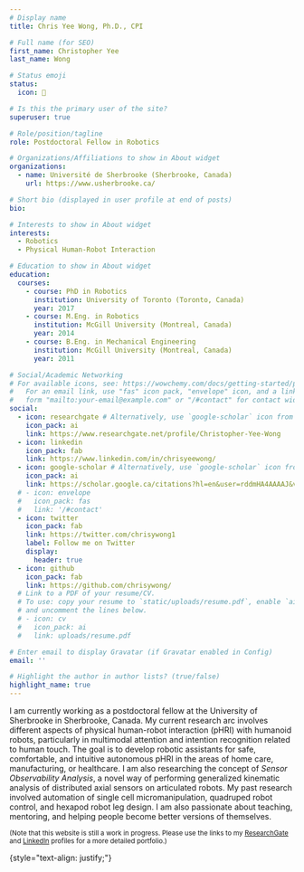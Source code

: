 ```yaml
---
# Display name
title: Chris Yee Wong, Ph.D., CPI

# Full name (for SEO)
first_name: Christopher Yee
last_name: Wong

# Status emoji
status:
  icon: 🤖

# Is this the primary user of the site?
superuser: true

# Role/position/tagline
role: Postdoctoral Fellow in Robotics

# Organizations/Affiliations to show in About widget
organizations:
  - name: Université de Sherbrooke (Sherbrooke, Canada)
    url: https://www.usherbrooke.ca/

# Short bio (displayed in user profile at end of posts)
bio: 

# Interests to show in About widget
interests:
  - Robotics
  - Physical Human-Robot Interaction

# Education to show in About widget
education:
  courses:
    - course: PhD in Robotics 
      institution: University of Toronto (Toronto, Canada)
      year: 2017
    - course: M.Eng. in Robotics
      institution: McGill University (Montreal, Canada)
      year: 2014
    - course: B.Eng. in Mechanical Engineering
      institution: McGill University (Montreal, Canada)
      year: 2011

# Social/Academic Networking
# For available icons, see: https://wowchemy.com/docs/getting-started/page-builder/#icons
#   For an email link, use "fas" icon pack, "envelope" icon, and a link in the
#   form "mailto:your-email@example.com" or "/#contact" for contact widget.
social:
  - icon: researchgate # Alternatively, use `google-scholar` icon from `ai` icon pack
    icon_pack: ai
    link: https://www.researchgate.net/profile/Christopher-Yee-Wong
  - icon: linkedin
    icon_pack: fab
    link: https://www.linkedin.com/in/chrisyeewong/
  - icon: google-scholar # Alternatively, use `google-scholar` icon from `ai` icon pack
    icon_pack: ai
    link: https://scholar.google.ca/citations?hl=en&user=rddmHA4AAAAJ&view_op=list_works&sortby=pubdate
  # - icon: envelope
  #   icon_pack: fas
  #   link: '/#contact' 
  - icon: twitter
    icon_pack: fab
    link: https://twitter.com/chrisywong1
    label: Follow me on Twitter
    display:
      header: true
  - icon: github
    icon_pack: fab
    link: https://github.com/chrisywong/
  # Link to a PDF of your resume/CV.
  # To use: copy your resume to `static/uploads/resume.pdf`, enable `ai` icons in `params.yaml`,
  # and uncomment the lines below.
  # - icon: cv
  #   icon_pack: ai
  #   link: uploads/resume.pdf

# Enter email to display Gravatar (if Gravatar enabled in Config)
email: ''

# Highlight the author in author lists? (true/false)
highlight_name: true
---
```


I am currently working as a postdoctoral fellow at the University of Sherbrooke in Sherbrooke, Canada. My current research arc involves different aspects of physical human-robot interaction (pHRI) with humanoid robots, particularly in multimodal attention and intention recognition related to human touch. The goal is to develop robotic assistants for safe, comfortable, and intuitive autonomous pHRI in the areas of home care, manufacturing, or healthcare. I am also researching the concept of *Sensor Observability Analysis*, a novel way of performing generalized kinematic analysis of distributed axial sensors on articulated robots. My past research involved automation of single cell micromanipulation, quadruped robot control, and hexapod robot leg design. I am also passionate about teaching, mentoring, and helping people become better versions of themselves.

<sub>(Note that this website is still a work in progress. Please use the links to my [ResearchGate](https://www.researchgate.net/profile/Christopher-Yee-Wong) and [LinkedIn](https://www.linkedin.com/in/chrisyeewong/) profiles for a more detailed portfolio.)</sub>

{style="text-align: justify;"}
